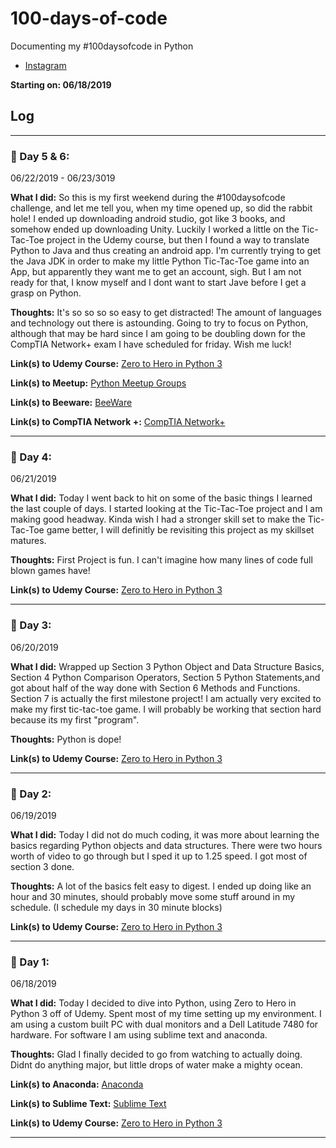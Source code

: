 # 100-days-of-code
Documenting my #100daysofcode in Python

- [Instagram](https://www.instagram.com/aex.dev/?hl=en)

**Starting on: 06/18/2019**

## Log

---

### :date: Day 5 & 6:
06/22/2019 - 06/23/3019

**What I did:** So this is my first weekend during the #100daysofcode challenge, and let me tell you, when my time opened up, so did the rabbit hole! I ended up downloading android studio, got like 3 books, and somehow ended up downloading Unity. Luckily I worked a little on the Tic-Tac-Toe project in the Udemy course, but then I found a way to translate Python to Java and thus creating an android app. I'm currently trying to get the Java JDK in order to make my little Python Tic-Tac-Toe game into an App, but apparently they want me to get an account, sigh. But I am not ready for that, I know myself and I dont want to start Jave before I get a grasp on Python. 

**Thoughts:** It's so so so so easy to get distracted! The amount of languages and technology out there is astounding. Going to try to focus on Python, although that may be hard since I am going to be doubling down for the CompTIA Network+ exam I have scheduled for friday. Wish me luck!

**Link(s) to Udemy Course:** [Zero to Hero in Python 3](https://www.udemy.com/complete-python-bootcamp/)

**Link(s) to Meetup:** [Python Meetup Groups](https://www.meetup.com/topics/python/)

**Link(s) to Beeware:** [BeeWare](https://beeware.org/)

**Link(s) to CompTIA Network +:** [CompTIA Network+](https://certification.comptia.org/certifications/network)

---

### :date: Day 4:
06/21/2019

**What I did:** Today I went back to hit on some of the basic things I learned the last couple of days. I started looking at the Tic-Tac-Toe project and I am making good headway. Kinda wish I had a stronger skill set to make the Tic-Tac-Toe game better, I will definitly be revisiting this project as my skillset matures.

**Thoughts:** First Project is fun. I can't imagine how many lines of code full blown games have!

**Link(s) to Udemy Course:** [Zero to Hero in Python 3](https://www.udemy.com/complete-python-bootcamp/)

---

### :date: Day 3:
06/20/2019

**What I did:** Wrapped up Section 3 Python Object and Data Structure Basics, Section 4 Python Comparison Operators, Section 5 Python Statements,and got about half of the way done with Section 6 Methods and Functions. Section 7 is actually the first milestone project! I am actually very excited to make my first tic-tac-toe game. I will probably be working that section hard because its my first "program".

**Thoughts:** Python is dope!

**Link(s) to Udemy Course:** [Zero to Hero in Python 3](https://www.udemy.com/complete-python-bootcamp/)

---

### :date: Day 2:
06/19/2019

**What I did:** Today I did not do much coding, it was more about learning the basics regarding Python objects and data structures. There were two hours worth of video to go through but I sped it up to 1.25 speed. I got most of section 3 done.

**Thoughts:** A lot of the basics felt easy to digest. I ended up doing like an hour and 30 minutes, should probably move some stuff around in my schedule. (I schedule my days in 30 minute blocks)

**Link(s) to Udemy Course:** [Zero to Hero in Python 3](https://www.udemy.com/complete-python-bootcamp/)

---

### :date: Day 1:
06/18/2019

**What I did:** Today I decided to dive into Python, using Zero to Hero in Python 3 off of Udemy. Spent most of my time setting up my environment. I am using a custom built PC with dual monitors and a Dell Latitude 7480 for hardware. For software I am using sublime text and anaconda. 

**Thoughts:** Glad I finally decided to go from watching to actually doing. Didnt do anything major, but little drops of water make a mighty ocean.

**Link(s) to Anaconda:** [Anaconda](https://www.anaconda.com/distribution/)

**Link(s) to Sublime Text:** [Sublime Text](https://www.sublimetext.com/)

**Link(s) to Udemy Course:** [Zero to Hero in Python 3](https://www.udemy.com/complete-python-bootcamp/)

---
